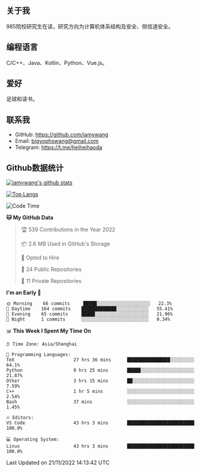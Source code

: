## 关于我

985院校研究生在读，研究方向为计算机体系结构及安全、侧信道安全。

## 编程语言

C/C++、Java、Kotlin、Python、Vue.js。

## 爱好

足球和读书。

## 联系我

- GitHub: https://github.com/iamywang
- Email: bigyophswang@gmail.com
- Telegram: https://t.me/heiheihaoda

## Github数据统计

[![iamywang's github stats](https://github-readme-stats.vercel.app/api?username=iamywang&count_private=true&show_icons=true)]()

[![Top Langs](https://github-readme-stats.vercel.app/api/top-langs/?username=iamywang&layout=compact)]()

<!--START_SECTION:waka-->
![Code Time](http://img.shields.io/badge/Code%20Time-613%20hrs%2050%20mins-blue)

**🐱 My GitHub Data** 

> 🏆 539 Contributions in the Year 2022
 > 
> 📦 2.6 MB Used in GitHub's Storage 
 > 
> 💼 Opted to Hire
 > 
> 📜 24 Public Repositories 
 > 
> 🔑 11 Private Repositories  
 > 
**I'm an Early 🐤** 

```text
🌞 Morning    66 commits     █████░░░░░░░░░░░░░░░░░░░░   22.3% 
🌆 Daytime    164 commits    █████████████░░░░░░░░░░░░   55.41% 
🌃 Evening    65 commits     █████░░░░░░░░░░░░░░░░░░░░   21.96% 
🌙 Night      1 commits      ░░░░░░░░░░░░░░░░░░░░░░░░░   0.34%

```


📊 **This Week I Spent My Time On** 

```text
⌚︎ Time Zone: Asia/Shanghai

💬 Programming Languages: 
TeX                      27 hrs 36 mins      ████████████████░░░░░░░░░   64.1% 
Python                   9 hrs 25 mins       █████░░░░░░░░░░░░░░░░░░░░   21.87% 
Other                    3 hrs 15 mins       ██░░░░░░░░░░░░░░░░░░░░░░░   7.59% 
C++                      1 hr 5 mins         ░░░░░░░░░░░░░░░░░░░░░░░░░   2.54% 
Bash                     37 mins             ░░░░░░░░░░░░░░░░░░░░░░░░░   1.45%

🔥 Editors: 
VS Code                  43 hrs 3 mins       █████████████████████████   100.0%

💻 Operating System: 
Linux                    43 hrs 3 mins       █████████████████████████   100.0%

```


 Last Updated on 21/11/2022 14:13:42 UTC
<!--END_SECTION:waka-->
